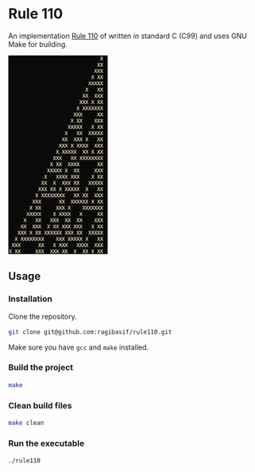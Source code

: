 # Rule 110

An implementation [Rule 110](https://en.wikipedia.org/wiki/Rule_110) of written in standard C (C99) and uses GNU Make for building.

<img src="./docs/rule110-demo.png" alt="rule110-demo" width="200" height="400"/>

## Usage

### Installation

Clone the repository.

```bash
git clone git@github.com:ragibasif/rule110.git
```

Make sure you have `gcc` and `make` installed.

### Build the project

```bash
make
```

### Clean build files

```bash
make clean
```

### Run the executable

```bash
./rule110
```

